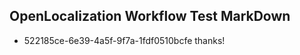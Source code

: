 ## OpenLocalization Workflow Test MarkDown

* 522185ce-6e39-4a5f-9f7a-1fdf0510bcfe 
thanks!



<!--HONumber=Jan16_HO4-->
